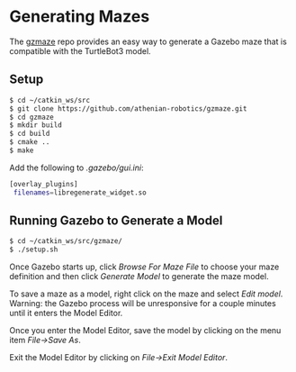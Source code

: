# Generating Mazes

The [gzmaze](https://github.com/athenian-robotics/gzmaze) repo provides an easy way to generate
a Gazebo maze that is compatible with the TurtleBot3 model. 


## Setup

```bash
$ cd ~/catkin_ws/src
$ git clone https://github.com/athenian-robotics/gzmaze.git
$ cd gzmaze
$ mkdir build
$ cd build
$ cmake ..
$ make
```

Add the following to *.gazebo/gui.ini*:
```bash
[overlay_plugins]
 filenames=libregenerate_widget.so
```

## Running Gazebo to Generate a Model

```bash
$ cd ~/catkin_ws/src/gzmaze/
$ ./setup.sh
```
 
Once Gazebo starts up, click *Browse For Maze File* to choose your maze definition 
and then click *Generate Model* to generate the maze model. 

To save a maze as a model, right click on the maze and select *Edit model*.
Warning: the Gazebo process will be unresponsive for a couple minutes until it
enters the Model Editor. 

Once you enter the Model Editor, save the model by clicking on the menu item *File->Save As*.

Exit the Model Editor by clicking on *File->Exit Model Editor*.
